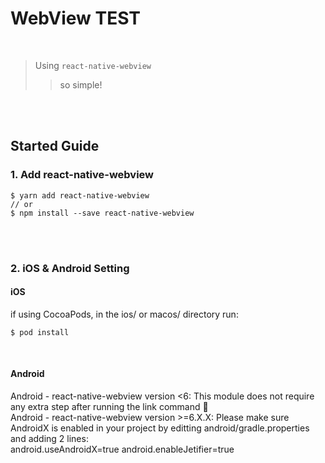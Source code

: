 # WebView TEST

<br />

> Using `react-native-webview`
> > so simple!

<br />
<br />

## Started Guide

### 1. Add react-native-webview

```
$ yarn add react-native-webview
// or
$ npm install --save react-native-webview
```

<br />
<br />

### 2. iOS & Android Setting

#### iOS

if using CocoaPods, in the ios/ or macos/ directory run:

```
$ pod install
```

<br />

#### Android

Android - react-native-webview version <6: This module does not require any extra step after running the link command 🎉
<br />
Android - react-native-webview version >=6.X.X: Please make sure AndroidX is enabled in your project by editting android/gradle.properties and adding 2 lines:
<br />
android.useAndroidX=true
android.enableJetifier=true
